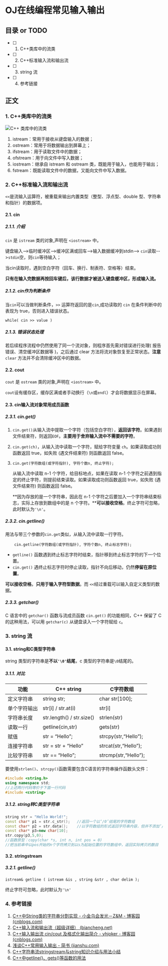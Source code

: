 # OJ在线编程常见输入输出

## 目录 or TODO

- [ ] 1. C++类库中的流类
- [ ] 2. C++标准输入流和输出流
- [ ] 3. string 流
- [ ] 4. 参考链接

## 正文

### 1. C++类库中的流类

<img src="http://c.biancheng.net/uploads/allimg/180925/2-1P925111615229.jpg" alt="C++ 类库中的流类" style="zoom:100%;" />

1. istream：常用于接收从键盘输入的数据；
2. ostream：常用于将数据输出到屏幕上；
3. ifstream：用于读取文件中的数据；
4. ofstream：用于向文件中写入数据；
5. iostream：继承自 istream 和 ostream 类，既能用于输入，也能用于输出；
6. fstream：既能读取文件中的数据，又能向文件中写入数据。

### 2. C++标准输入流和输出流

`<<`是流输入运算符，被重载来输出内置类型（整型、浮点型、double 型、字符串和指针）的数据项。

#### 2.1. cin

##### 2.1.1. 介绍

`cin` 是 `istream` 类的对象,声明在 `<iostream>` 中。

键盘输入-->临时缓冲区-->缓冲区满或回车-->输入数据缓冲到stdin--> `cin`读取-->`stdin`空，则`cin`等待输入；

当cin读取时，遇到空白字符（回车、换行、制表符、空格等）结束。

**只有在输入完数据再按回车键后，该行数据才被送入键盘缓冲区，形成输入流。**

##### 2.1.2. cin作为判断条件

当`cin`可以当做判断条件，`>>` 运算符返回的是`cin`,成功读取的 `cin` 在条件判断中的表现为 true，否则进入错误状态。

`while( cin >> value )`

##### 2.1.3. 错误状态处理

若后续程序流程中仍然使用了同一个流对象，则程序首先需对错误进行处理( 报告错误、清空缓冲区数据等 )，之后通过 clear 方法将流对象恢复至正常状态。**注意** `clear` 方法并不会清除缓冲区中的数据。

#### 2.2. cout

`cout` 是 `ostream` 类的对象,声明在 `<iostream>` 中。

`cout`设有缓存区，缓存区满或者手动换行（`\n`或`endl`）才会将数据显示在屏幕。

#### 2.3. cin输入流对象常用成员函数

##### 2.3.1. cin.get()

1. `cin.get()`从输入流中提取一个字符（包括空白字符），**返回该字符**。如果遇到文件结束符，则返回`EOF`。**主要用于舍弃输入流中不需要的字符**。

2. `cin.get(ch)`，从输入流中读取一个字符，赋给字符变量 `ch`。如果读取成功则函数返回 true，如失败 (遇文件结束符) 则函数返回 false。

3. `cin.get(字符数组(或字符指针), 字符个数n, 终止字符);`

   从输入流中读取 n-1 个字符，给目标地点，如果在读取 n-1 个字符之前遇到指定的终止字符，则提前结束读取。如果读取成功则函数返回 true，如失败 (遇文件结束符) 则函数返回 false。

   **因为存放的是一个字符串，因此在 n-1 个字符之后要加入一个字符串结束标志，实际上存放到数组中的是 n 个字符。****可以接收空格**。终止字符可忽略，此时默认为`'\n'`。

##### 2.3.2. cin.getline()

用法与带三个参数的`cin.get`类似，从输入流中读取一行字符。

`    cin.getline(字符数组(或字符指针), 字符个数n, 终止标志字符);`

- `getline()` 函数遇到终止标志字符时结束，指针移到终止标志字符的下一个位置。
-  `cin.get()` 遇终止标志字符时停止读取，指针不向后移动，仍然**停留在原位置**。

**可以接收空格**，**只用于输入字符型数据**。而 `<<`经过重载可以输入自定义类型的数据。

##### 2.3.3. getchar()

C 语言中的 `getchar()` 函数与流成员函数 `cin.get()` 的功能相同，C++ 保留了 C 的这种用法，可以用 `getchar(c)` 从键盘读入一个字符赋给 `c`。

### 3. string 流

#### 3.1. string和C类型字符串

string 类型的字符串是**不以`'\0'`结尾**，c 类型的字符串是`\0`结尾的。

##### 3.1.1. 对比

| 功能         | C++ string                | C字符数组            |
| ------------ | ------------------------- | -------------------- |
| 定义字符串   | string str;               | char str[100];       |
| 单个字符输出 | str[i] / str.at(i)        | str[i]               |
| 字符串长度   | str.length() / str.size() | strlen(str)          |
| 读取一行     | getline(cin,str)          | gets(str)            |
| 赋值         | str = “Hello”;            | strcpy(str,“Hello”); |
| 连接字符串   | str = str + “Hello”       | strcat(str,“Hello”); |
| 比较字符串   | str == “Hello”;           | strcmp(str,“Hello”); |

要使用`strlen()`、`strcpy()`函数需要包含C语言的字符串操作函数头文件：

```c++
#include <string.h>
using namespace std;
//上述两行代码等价于下面一行代码
#include <cstring>

```

##### 3.1.2. string转C类型字符串

```c++
string str = "Hello World!";
const char* p1 = str.c_str();	//返回一个以‘/0’结尾的字符数组
const char* p2 = str.data();	//以字符数组的形式返回字符串内容，但并不添加’/0’
const char* p3=new char[10];
str.copy(p3,5,0);
//函数原型：copy(char *s, int n, int pos = 0)
//把当前串中以pos开始的n个字符拷贝到以s为起始位置的字符数组中，返回实际拷贝的数目 
```

#### 3.2. stringstream

##### 3.2.1. getline()

`istream& getline ( istream &is , string &str , char delim );`

终止字符可忽略，此时默认为`'\n'`

### 4. 参考链接

1. [C++中String类的字符串分割实现 - 小金乌会发光－Z&M - 博客园 (cnblogs.com)](https://www.cnblogs.com/carsonzhu/p/5859552.html)
2. [C++输入流和输出流（超级详细） (biancheng.net)](http://c.biancheng.net/view/7559.html)
3. [C++输入输出流 cin/cout 及格式化输出简介 - yhjoker - 博客园 (cnblogs.com)](https://www.cnblogs.com/yhjoker/p/10942970.html)
4. [浅谈C++常用输入输出 - 简书 (jianshu.com)](https://www.jianshu.com/p/33d335421860)
5. [C++字符串流stringstream与string知识介绍与用法小结](https://blog.csdn.net/shs1992shs/article/details/83051298)
6. [C++中getline()、gets()等函数的用法](https://blog.csdn.net/JIEJINQUANIL/article/details/50802902?utm_medium=distribute.pc_relevant.none-task-blog-2~default~BlogCommendFromMachineLearnPai2~default-10.base&depth_1-utm_source=distribute.pc_relevant.none-task-blog-2~default~BlogCommendFromMachineLearnPai2~default-10.base)

